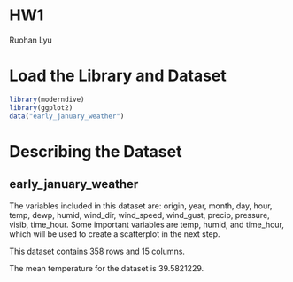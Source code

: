 HW1
================
Ruohan Lyu

# Load the Library and Dataset

``` r
library(moderndive)
library(ggplot2)
data("early_january_weather")
```

# Describing the Dataset

## early_january_weather

The variables included in this dataset are: origin, year, month, day,
hour, temp, dewp, humid, wind_dir, wind_speed, wind_gust, precip,
pressure, visib, time_hour. Some important variables are temp, humid,
and time_hour, which will be used to create a scatterplot in the next
step.

This dataset contains 358 rows and 15 columns.

The mean temperature for the dataset is 39.5821229.
